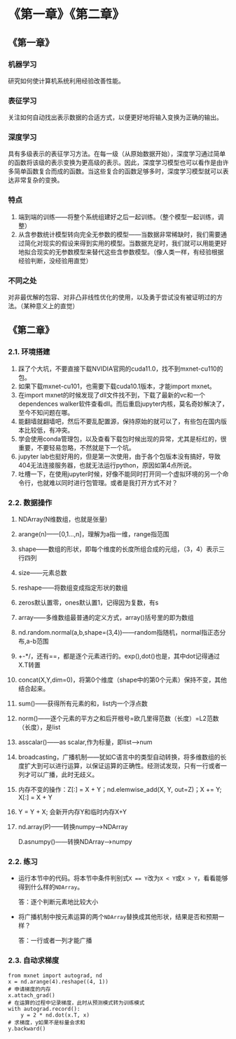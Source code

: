 # 《第一章》《第二章》

## 《第一章》

### 机器学习

研究如何使计算机系统利用经验改善性能。

### 表征学习

关注如何自动找出表示数据的合适方式，以便更好地将输入变换为正确的输出。

### 深度学习

具有多级表示的表征学习方法。在每一级（从原始数据开始），深度学习通过简单的函数将该级的表示变换为更高级的表示。因此，深度学习模型也可以看作是由许多简单函数复合而成的函数。当这些复合的函数足够多时，深度学习模型就可以表达非常复杂的变换。

### 特点

1. 端到端的训练——将整个系统组建好之后一起训练。（整个模型一起训练，调整）
2. 从含参数统计模型转向完全无参数的模型——当数据非常稀缺时，我们需要通过简化对现实的假设来得到实用的模型。当数据充足时，我们就可以用能更好地拟合现实的无参数模型来替代这些含参数模型。（像人类一样，有经验根据经验判断，没经验用直觉）

### 不同之处

对非最优解的包容、对非凸非线性优化的使用，以及勇于尝试没有被证明过的方法。（某种意义上的直觉）

## 《第二章》

### 2.1. 环境搭建

1. 踩了个大坑，不要直接下载NVIDIA官网的cuda11.0，找不到mxnet-cu110的包。
2. 如果下载mxnet-cu101，也需要下载cuda10.1版本，才能import mxnet。
3. 在import mxnet的时候发现了dll文件找不到，下载了最新的vc和一个dependences walker软件查看dll。而后重启jupyter内核，莫名奇妙解决了，至今不知问题在哪。
4. 能翻墙就翻墙吧，然后不要乱配置源，保持原始的就可以了，有些包在国内版本比较低，有冲突。
5. 学会使用conda管理包，以及查看下载包时候出现的异常，尤其是标红的，很重要，不要轻易忽略，不然就是下一个坑。
6. jupyter lab也挺好用的，但是第一次使用，由于各个包版本没有搞好，导致404无法连接服务器，也就无法运行python，原因如第4点所说。
7. 吐槽一下，在使用jupyter时候，好像不能同时打开同一个虚拟环境的另一个命令行，也就难以同时进行包管理。或者是我打开方式不对？

### 2.2. 数据操作

1. NDArray\(N维数组，也就是张量\)
2. arange\(n\)——\[0,1...,n\]，理解为a指一维，range指范围
3. shape——数组的形状，即每个维度的长度所组合成的元组，（3，4）表示三行四列
4. size——元素总数
5. reshape——将数组变成指定形状的数组
6. zeros默认置零，ones默认置1，记得因为复数，有s
7. array——多维数组最普通的定义方式，array\(\)括号里的即为数组
8. nd.random.normal\(a,b,shape=\(3,4\)\)——random指随机，normal指正态分布,a-b范围
9. +-\*/，还有==，都是逐个元素进行的。exp\(\),dot\(\)也是，其中dot记得通过X.T转置
10. concat\(X,Y,dim=0\)，将第0个维度（shape中的第0个元素）保持不变，其他结合起来。
11. sum\(\)——获得所有元素的和，list内一个浮点数
12. norm\(\)——逐个元素的平方之和后开根号=欧几里得范数（长度）=L2范数（长度），是list
13. asscalar\(\)——as scalar,作为标量，即list--&gt;num
14. broadcasting，广播机制——犹如C语言中的类型自动转换，将多维数组的长度扩大到可以进行运算，以保证运算的正确性。经测试发现，只有一行或者一列才可以广播，此时无歧义。
15. 内存不变的操作：Z\[:\] = X + Y；nd.elemwise\_add\(X, Y, out=Z\)；X += Y; X\[:\] = X + Y
16. Y = Y + X; 会新开内存Y和临时内存X+Y
17. nd.array\(P\)——转换numpy--&gt;NDArray

    D.asnumpy\(\)——转换NDArray--&gt;numpy

### 2.2. 练习

* 运行本节中的代码。将本节中条件判别式`X == Y`改为`X < Y`或`X > Y`，看看能够得到什么样的`NDArray`。

  答：逐个判断元素地比较大小

* 将广播机制中按元素运算的两个`NDArray`替换成其他形状，结果是否和预期一样？

  答：一行或者一列才能广播

### 2.3. 自动求梯度

```text
from mxnet import autograd, nd
x = nd.arange(4).reshape((4, 1))
# 申请梯度的内存
x.attach_grad() 
# 在运算的过程中记录梯度，此时从预测模式转为训练模式
with autograd.record():
    y = 2 * nd.dot(x.T, x)
# 求梯度，y如果不是标量会求和
y.backward()
```

